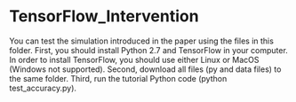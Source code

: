 # TensorFlow_Intervention

You can test the simulation introduced in the paper using the files in this folder.
First, you should install Python 2.7 and TensorFlow in your computer. In order to install TensorFlow, you should use either Linux or MacOS (Windows not supported).
Second, download all files (py and data files) to the same folder.
Third, run the tutorial Python code (python test_accuracy.py).
